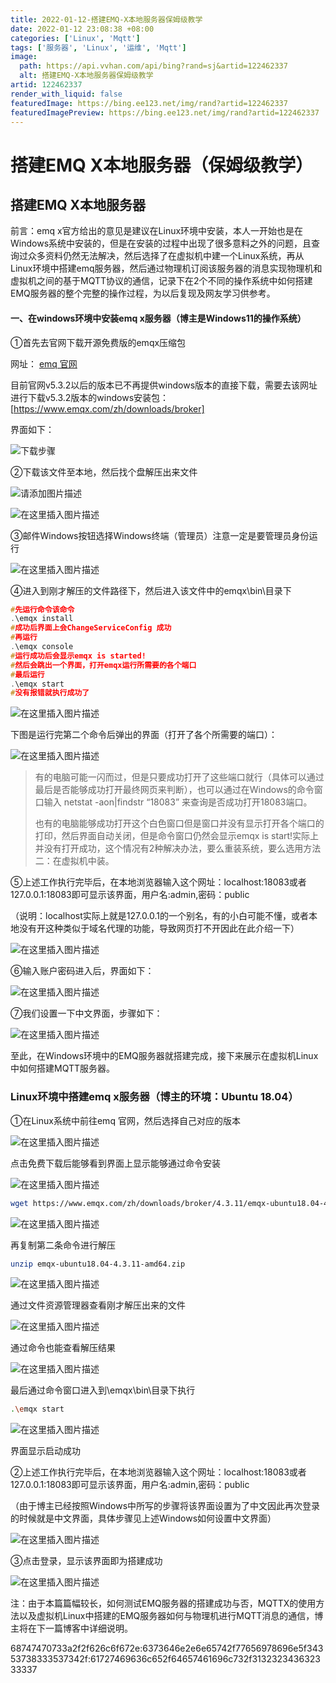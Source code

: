 ```yaml
---
title: 2022-01-12-搭建EMQ-X本地服务器保姆级教学
date: 2022-01-12 23:08:38 +08:00
categories: ['Linux', 'Mqtt']
tags: ['服务器', 'Linux', '运维', 'Mqtt']
image:
  path: https://api.vvhan.com/api/bing?rand=sj&artid=122462337
  alt: 搭建EMQ-X本地服务器保姆级教学
artid: 122462337
render_with_liquid: false
featuredImage: https://bing.ee123.net/img/rand?artid=122462337
featuredImagePreview: https://bing.ee123.net/img/rand?artid=122462337
---
```


# 搭建EMQ X本地服务器（保姆级教学）

## 搭建EMQ X本地服务器

前言：emq x官方给出的意见是建议在Linux环境中安装，本人一开始也是在Windows系统中安装的，但是在安装的过程中出现了很多意料之外的问题，且查询过众多资料仍然无法解决，然后选择了在虚拟机中建一个Linux系统，再从Linux环境中搭建emq服务器，然后通过物理机订阅该服务器的消息实现物理机和虚拟机之间的基于MQTT协议的通信，记录下在2个不同的操作系统中如何搭建EMQ服务器的整个完整的操作过程，为以后复现及网友学习供参考。

#### 一、在windows环境中安装emq x服务器（博主是Windows11的操作系统）

①首先去官网下载开源免费版的emqx压缩包
  
网址：
[emq 官网](https://www.emqx.com/zh/try?product=broker)
  
目前官网v5.3.2以后的版本已不再提供windows版本的直接下载，需要去该网址进行下载v5.3.2版本的windows安装包：[https://www.emqx.com/zh/downloads/broker]

界面如下：
  
![下载步骤](https://i-blog.csdnimg.cn/blog_migrate/83c68000058de0b58b0d21abf0b63682.png)
  
②下载该文件至本地，然后找个盘解压出来文件
  
![请添加图片描述](https://i-blog.csdnimg.cn/blog_migrate/09b507c87906e1259738462df6f60183.png)
  
![在这里插入图片描述](https://i-blog.csdnimg.cn/blog_migrate/3f8f152ecb63e9288ce9afb65735aa46.png)
  
③邮件Windows按钮选择Windows终端（管理员）注意一定是要管理员身份运行
  
![在这里插入图片描述](https://i-blog.csdnimg.cn/blog_migrate/375c1d4780e23a372b68d9fe3c04e8cc.png)
  
④进入到刚才解压的文件路径下，然后进入该文件中的emqx\bin\目录下

```c
#先运行命令该命令
.\emqx install
#成功后界面上会ChangeServiceConfig 成功
#再运行
.\emqx console
#运行成功后会显示emqx is started!
#然后会跳出一个界面，打开emqx运行所需要的各个端口
#最后运行
.\emqx start
#没有报错就执行成功了

```

![在这里插入图片描述](https://i-blog.csdnimg.cn/blog_migrate/75c0b4bec96602c2cd35df2c01def037.png)
  
下图是运行完第二个命令后弹出的界面（打开了各个所需要的端口）：
  
![在这里插入图片描述](https://i-blog.csdnimg.cn/blog_migrate/324e2838c51970211752b44f8ed76957.png)

> 有的电脑可能一闪而过，但是只要成功打开了这些端口就行（具体可以通过最后是否能够成功打开最终网页来判断），也可以通过在Windows的命令窗口输入 netstat -aon|findstr “18083” 来查询是否成功打开18083端口。
>   
> 也有的电脑能够成功打开这个白色窗口但是窗口并没有显示打开各个端口的打印，然后界面自动关闭，但是命令窗口仍然会显示emqx is start!实际上并没有打开成功，这个情况有2种解决办法，要么重装系统，要么选用方法二：在虚拟机中装。

⑤上述工作执行完毕后，在本地浏览器输入这个网址：localhost:18083或者127.0.0.1:18083即可显示该界面，用户名:admin,密码：public
  
（说明：localhost实际上就是127.0.0.1的一个别名，有的小白可能不懂，或者本地没有开这种类似于域名代理的功能，导致网页打不开因此在此介绍一下）
  
![在这里插入图片描述](https://i-blog.csdnimg.cn/blog_migrate/062cad09f12aa14d89ed179e162d2bcc.png)
  
⑥输入账户密码进入后，界面如下：
  
![在这里插入图片描述](https://i-blog.csdnimg.cn/blog_migrate/1eaddc5e7ab19e3ee09b6717b28ec38d.png)
  
⑦我们设置一下中文界面，步骤如下：
  
![在这里插入图片描述](https://i-blog.csdnimg.cn/blog_migrate/b656d64e87ea42ac2a0a6fa07772423f.png)
  
至此，在Windows环境中的EMQ服务器就搭建完成，接下来展示在虚拟机Linux中如何搭建MQTT服务器。

### Linux环境中搭建emq x服务器（博主的环境：Ubuntu 18.04）

①在Linux系统中前往emq 官网，然后选择自己对应的版本
  
![在这里插入图片描述](https://i-blog.csdnimg.cn/blog_migrate/857142fa26880d82be3eccf15de9a9ec.png)
  
点击免费下载后能够看到界面上显示能够通过命令安装
  
![在这里插入图片描述](https://i-blog.csdnimg.cn/blog_migrate/daf6966b83c84cf4ecbb31a065a1d63b.png)

```bash
wget https://www.emqx.com/zh/downloads/broker/4.3.11/emqx-ubuntu18.04-4.3.11-amd64.zip

```

![在这里插入图片描述](https://i-blog.csdnimg.cn/blog_migrate/7358d2ab83a3fe667fe7c8b00ec6535d.png)
  
再复制第二条命令进行解压

```bash
unzip emqx-ubuntu18.04-4.3.11-amd64.zip

```

![在这里插入图片描述](https://i-blog.csdnimg.cn/blog_migrate/c22640dce962177273bcfdc9a6b5d5de.png)
  
通过文件资源管理器查看刚才解压出来的文件
  
![在这里插入图片描述](https://i-blog.csdnimg.cn/blog_migrate/0e8c305bd3997564f039ab1b2d9c281f.png)
  
通过命令也能查看解压结果
  
![在这里插入图片描述](https://i-blog.csdnimg.cn/blog_migrate/0ae73f55dad9ca269e7139dd71723da7.png)
  
最后通过命令窗口进入到\emqx\bin\目录下执行

```bash
.\emqx start

```

![在这里插入图片描述](https://i-blog.csdnimg.cn/blog_migrate/2e27bfd0ee1631c21e37a014b949d214.png)
  
界面显示启动成功
  
②上述工作执行完毕后，在本地浏览器输入这个网址：localhost:18083或者127.0.0.1:18083即可显示该界面，用户名:admin,密码：public
  
（由于博主已经按照Windows中所写的步骤将该界面设置为了中文因此再次登录的时候就是中文界面，具体步骤见上述Windows如何设置中文界面）
  
![在这里插入图片描述](https://i-blog.csdnimg.cn/blog_migrate/a39c71718b8c558bd2f170193d0528f7.png)
  
③点击登录，显示该界面即为搭建成功
  
![在这里插入图片描述](https://i-blog.csdnimg.cn/blog_migrate/ddcaa1460e819a16c359a6942b063d1c.png)
  
注：由于本篇篇幅较长，如何测试EMQ服务器的搭建成功与否，MQTTX的使用方法以及虚拟机Linux中搭建的EMQ服务器如何与物理机进行MQTT消息的通信，博主将在下一篇博客中详细说明。

68747470733a2f2f626c6f672e:6373646e2e6e65742f77656978696e5f34353738333537342f:61727469636c652f64657461696c732f313232343632333337